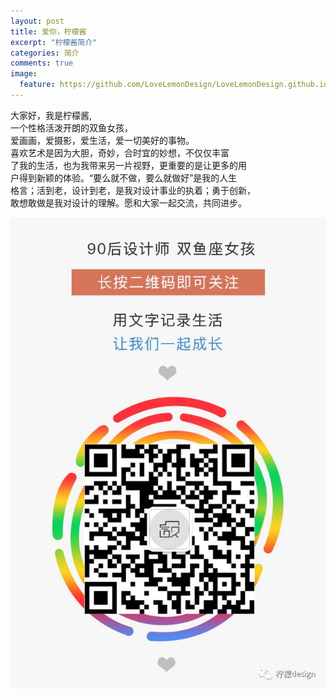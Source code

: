```yaml
---
layout: post
title: 爱你，柠檬酱
excerpt: "柠檬酱简介"
categories: 简介
comments: true
image:
  feature: https://github.com/LoveLemonDesign/LoveLemonDesign.github.io/raw/master/_posts/images/lemon.jpg
---
```


大家好，我是柠檬酱,  
一个性格活泼开朗的双鱼女孩，  
爱画画，爱摄影，爱生活，爱一切美好的事物。  
喜欢艺术是因为大胆，奇妙，合时宜的妙想，不仅仅丰富  
了我的生活，也为我带来另一片视野，更重要的是让更多的用  
户得到新颖的体验。“要么就不做，要么就做好”是我的人生  
格言；活到老，设计到老，是我对设计事业的执着；勇于创新，  
敢想敢做是我对设计的理解。愿和大家一起交流，共同进步。  

![](https://github.com/LoveLemonDesign/LoveLemonDesign.github.io/raw/master/_posts/images/LemonDesign.jpg)
